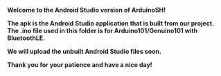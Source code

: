 <b> Welcome to the Android Studio version of ArduinoSH! <br/>

The apk is the Android Studio application that is built from our project.
The .ino file used in this folder is for Arduino101/Genuino101 with BluetoothLE. 

We will upload the unbuilt Android Studio files soon.

Thank you for your patience and have a nice day! 

